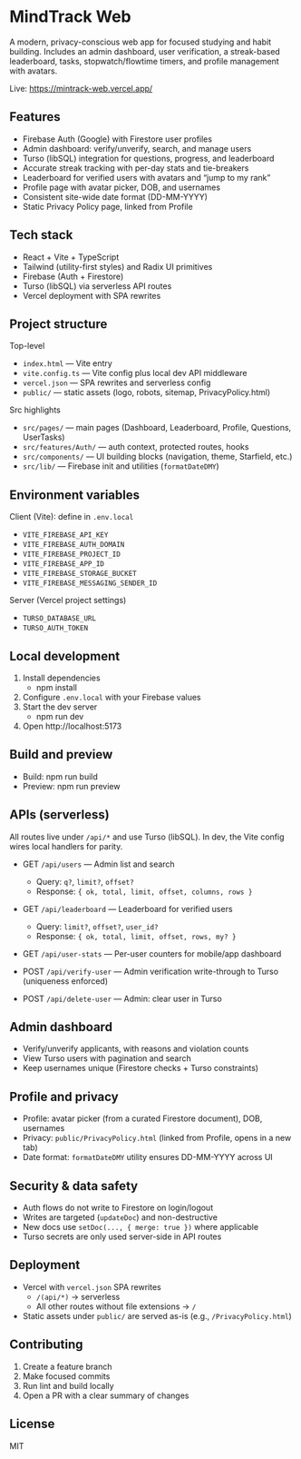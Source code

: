 MindTrack Web
=============

A modern, privacy-conscious web app for focused studying and habit building. Includes an admin dashboard, user verification, a streak-based leaderboard, tasks, stopwatch/flowtime timers, and profile management with avatars.

Live: https://mintrack-web.vercel.app/


Features
--------
- Firebase Auth (Google) with Firestore user profiles
- Admin dashboard: verify/unverify, search, and manage users
- Turso (libSQL) integration for questions, progress, and leaderboard
- Accurate streak tracking with per-day stats and tie-breakers
- Leaderboard for verified users with avatars and “jump to my rank”
- Profile page with avatar picker, DOB, and usernames
- Consistent site-wide date format (DD-MM-YYYY)
- Static Privacy Policy page, linked from Profile


Tech stack
----------
- React + Vite + TypeScript
- Tailwind (utility-first styles) and Radix UI primitives
- Firebase (Auth + Firestore)
- Turso (libSQL) via serverless API routes
- Vercel deployment with SPA rewrites


Project structure
-----------------

Top-level
- `index.html` — Vite entry
- `vite.config.ts` — Vite config plus local dev API middleware
- `vercel.json` — SPA rewrites and serverless config
- `public/` — static assets (logo, robots, sitemap, PrivacyPolicy.html)

Src highlights
- `src/pages/` — main pages (Dashboard, Leaderboard, Profile, Questions, UserTasks)
- `src/features/Auth/` — auth context, protected routes, hooks
- `src/components/` — UI building blocks (navigation, theme, Starfield, etc.)
- `src/lib/` — Firebase init and utilities (`formatDateDMY`)


Environment variables
---------------------

Client (Vite): define in `.env.local`
- `VITE_FIREBASE_API_KEY`
- `VITE_FIREBASE_AUTH_DOMAIN`
- `VITE_FIREBASE_PROJECT_ID`
- `VITE_FIREBASE_APP_ID`
- `VITE_FIREBASE_STORAGE_BUCKET`
- `VITE_FIREBASE_MESSAGING_SENDER_ID`

Server (Vercel project settings)
- `TURSO_DATABASE_URL`
- `TURSO_AUTH_TOKEN`


Local development
-----------------
1. Install dependencies
   - npm install
2. Configure `.env.local` with your Firebase values
3. Start the dev server
   - npm run dev
4. Open http://localhost:5173


Build and preview
-----------------
- Build: npm run build
- Preview: npm run preview


APIs (serverless)
-----------------

All routes live under `/api/*` and use Turso (libSQL). In dev, the Vite config wires local handlers for parity.

- GET `/api/users` — Admin list and search
  - Query: `q?`, `limit?`, `offset?`
  - Response: `{ ok, total, limit, offset, columns, rows }`

- GET `/api/leaderboard` — Leaderboard for verified users
  - Query: `limit?`, `offset?`, `user_id?`
  - Response: `{ ok, total, limit, offset, rows, my? }`

- GET `/api/user-stats` — Per-user counters for mobile/app dashboard

- POST `/api/verify-user` — Admin verification write-through to Turso (uniqueness enforced)

- POST `/api/delete-user` — Admin: clear user in Turso


Admin dashboard
---------------
- Verify/unverify applicants, with reasons and violation counts
- View Turso users with pagination and search
- Keep usernames unique (Firestore checks + Turso constraints)


Profile and privacy
-------------------
- Profile: avatar picker (from a curated Firestore document), DOB, usernames
- Privacy: `public/PrivacyPolicy.html` (linked from Profile, opens in a new tab)
- Date format: `formatDateDMY` utility ensures DD-MM-YYYY across UI


Security & data safety
----------------------
- Auth flows do not write to Firestore on login/logout
- Writes are targeted (`updateDoc`) and non-destructive
- New docs use `setDoc(..., { merge: true })` where applicable
- Turso secrets are only used server-side in API routes


Deployment
----------
- Vercel with `vercel.json` SPA rewrites
  - `/(api/*)` → serverless
  - All other routes without file extensions → `/`
- Static assets under `public/` are served as-is (e.g., `/PrivacyPolicy.html`)


Contributing
------------
1. Create a feature branch
2. Make focused commits
3. Run lint and build locally
4. Open a PR with a clear summary of changes


License
-------
MIT

